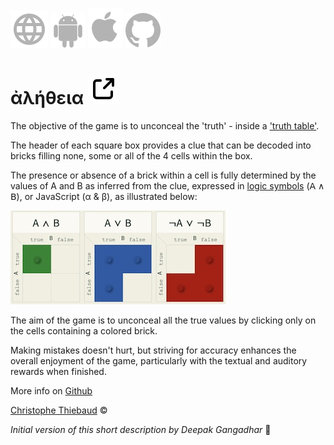 [![WWW](assets/svg/internet-svgrepo-com.svg)](https://aletheia.cthiebaud.com/) 
[![Android App Store](assets/svg/android-svgrepo-com.svg)](https://play.google.com/apps/testing/com.cthiebaud.aletheia.twa)
[![Apple App Store](assets/svg/Apple_logo_grey.svg)](https://apps.apple.com/us/app/aletheia-by-%C3%A6quologica/id6476017817)
[![Github](assets/svg/github.svg)](https://github.com/cthiebaud/truth/commit/51ddb661f9871d3231453f4b7d3376ac7375b54e)

# ἀλήθεια [![aletheia](assets/svg/external-link-svgrepo-com.svg)](https://en.wikipedia.org/wiki/Aletheia) 

The objective of the game is to unconceal the 'truth' - inside a ['truth table'](https://en.wikipedia.org/wiki/Truth_table).

The header of each square box provides a clue that can be decoded into bricks filling none, some or all of the 4 cells within the box.

The presence or absence of a brick within a cell is fully determined by the values of A and B as inferred from the clue, expressed in [logic symbols](https://en.wikipedia.org/wiki/List_of_logic_symbols) (𝖠 ∧ 𝖡)</strong>, or JavaScript (α & β), as illustrated below:

![example](/HOWTO-example.jpg)

The aim of the game is to unconceal all the true values ​​by clicking only on the cells containing a colored brick.

Making mistakes doesn't hurt, but striving for accuracy enhances the overall enjoyment of the game, particularly with the textual and auditory rewards when finished.

More info on [Github](https://github.com/cthiebaud/truth/blob/main/README.md)

[Christophe Thiebaud](https://cthiebaud.com/) ©

*Initial version of this short description by Deepak Gangadhar* 🙏
